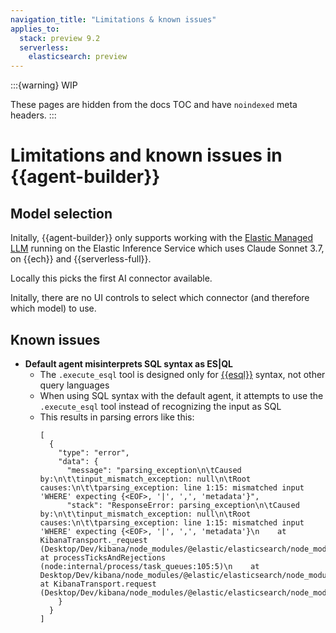 ```yaml
---
navigation_title: "Limitations & known issues"
applies_to:
  stack: preview 9.2
  serverless:
    elasticsearch: preview
---
```


:::{warning}
WIP

These pages are hidden from the docs TOC and have `noindexed` meta headers.
:::

# Limitations and known issues in {{agent-builder}}

## Model selection

Initally, {{agent-builder}} only supports working with the [Elastic Managed LLM](kibana://reference/connectors-kibana/elastic-managed-llm.md) running on the Elastic Inference Service which uses Claude Sonnet 3.7, on {{ech}} and {{serverless-full}}. 

Locally this picks the first AI connector available.

Initally, there are no UI controls to select which connector (and therefore which model) to use.

## Known issues


- **Default agent misinterprets SQL syntax as ES|QL**
  - The `.execute_esql` tool is designed only for [{{esql}}](elasticsearch://reference/query-languages/esql.md) syntax, not other query languages
  - When using SQL syntax with the default agent, it attempts to use the `.execute_esql` tool instead of recognizing the input as SQL
  - This results in parsing errors like this:
    ```console-response
    [
      {
        "type": "error",
        "data": {
          "message": "parsing_exception\n\tCaused by:\n\t\tinput_mismatch_exception: null\n\tRoot causes:\n\t\tparsing_exception: line 1:15: mismatched input 'WHERE' expecting {<EOF>, '|', ',', 'metadata'}",
          "stack": "ResponseError: parsing_exception\n\tCaused by:\n\t\tinput_mismatch_exception: null\n\tRoot causes:\n\t\tparsing_exception: line 1:15: mismatched input 'WHERE' expecting {<EOF>, '|', ',', 'metadata'}\n    at KibanaTransport._request (Desktop/Dev/kibana/node_modules/@elastic/elasticsearch/node_modules/@elastic/transport/src/Transport.ts:591:17)\n    at processTicksAndRejections (node:internal/process/task_queues:105:5)\n    at Desktop/Dev/kibana/node_modules/@elastic/elasticsearch/node_modules/@elastic/transport/src/Transport.ts:697:22\n    at KibanaTransport.request (Desktop/Dev/kibana/node_modules/@elastic/elasticsearch/node_modules/@elastic/transport/src/Transport.ts:694:14)"
        }
      }
    ]
    ``` 

